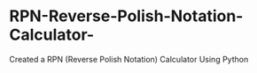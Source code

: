 # RPN-Reverse-Polish-Notation-Calculator-
Created a RPN (Reverse Polish Notation) Calculator Using Python
